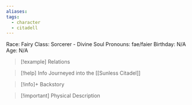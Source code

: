 ```yaml
---
aliases: 
tags:
  - character
  - citadell
---
```

Race: Fairy
Class: Sorcerer - Divine Soul
Pronouns: fae/faier
Birthday: N/A
Age: N/A

>[!example] Relations
> 

>[!help] Info
> Journeyed into the [[Sunless Citadel]]
>

>[!info]+ Backstory
>

>[!important] Physical Description